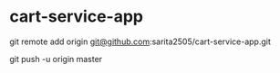 # cart-service-app
git remote add origin git@github.com:sarita2505/cart-service-app.git

git push -u origin master

